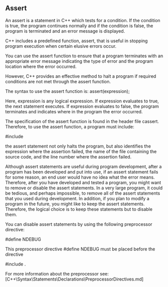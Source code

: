 ## Assert
An assert is a statement in C++ which tests for a condition. If the condition is true, the program continues normally and if the condition is false, the program is terminated and an error message is displayed.

C++ includes a predefined function, assert, that is useful in stopping program execution when certain elusive errors occur.

You can use the assert function to ensure that a program terminates with an appropriate error message indicating the type of error and the program location where the error occurred.

However, C++ provides an effective method to halt a program if required conditions are not met through the assert function.

The syntax to use the assert function is:
assert(expression);

Here, expression is any logical expression. If expression evaluates to true, the next statement executes. If expression evaluates to false, the program terminates and indicates where in the program the error occurred.

The specification of the assert function is found in the header file cassert. Therefore, to use the assert function, a program must include:

  #include <cassert>


the assert statement not only halts the program, but also identifies the expression where the assertion failed, the name of the file containing the source code, and the line number where the assertion failed.

Although assert statements are useful during program development, after a program has been developed and put into use, if an assert statement fails for some reason, an end user would have no idea what the error means. Therefore, after you have developed and tested a program, you might want to remove or disable the assert statements. In a very large program, it could be tedious, and perhaps impossible, to remove all of the assert statements that you used during development. In addition, if you plan to modify a program in the future, you might like to keep the assert statements. Therefore, the logical choice is to keep these statements but to disable them.

You can disable assert statements by using the following preprocessor directive:

  #define NDEBUG

This preprocessor directive #define NDEBUG must be placed before the directive

  #include <cassert>.

For more information about the preprocessor see:
[C++\Syntax\Statements\Declarations\PreprocessorDirectives.md]
